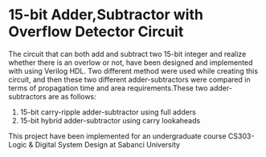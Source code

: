 # 15-bit Adder,Subtractor with Overflow Detector Circuit

The circuit that can both add and subtract two 15-bit integer and realize whether there is an overlow or not, have been designed and implemented with using Verilog HDL. Two different method were used while creating this circuit, and then these two different adder-subtractors were compared in terms of propagation time and area requirements.These two adder-subtractors are as follows:

1.	15-bit carry-ripple adder-subtractor using full adders
2.	15-bit hybrid adder-subtractor using carry lookaheads 

This project have been implemented for an undergraduate course CS303-Logic & Digital System Design at Sabanci University
